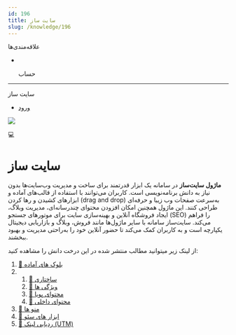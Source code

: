 ```yaml
---
id: 196
title: سایت ساز
slug: /knowledge/196
---
```


 
  علاقه‌مندی‌ها
* [​](./196)

  حساب

---

 

سایت ساز

- [ورود](/web/login?redirect=/knowledge/article/196)

![](https://odoofarsi.com/web/image/4280?access_token=89cc9cf6-d74d-4516-b206-e02096c5ea4d)

💻

# سایت ساز

**ماژول سایت‌ساز** در سامانه یک ابزار قدرتمند برای ساخت و مدیریت وب‌سایت‌ها بدون نیاز به دانش برنامه‌نویسی است. کاربران می‌توانند با استفاده از قالب‌های آماده و ابزارهای کشیدن و رها کردن (drag and drop) به‌سرعت صفحات وب زیبا و حرفه‌ای طراحی کنند. این ماژول همچنین امکان افزودن محتوای چندرسانه‌ای، مدیریت وبلاگ، ایجاد فروشگاه آنلاین و بهینه‌سازی سایت برای موتورهای جستجو (SEO) را فراهم می‌کند. سایت‌ساز سامانه با سایر ماژول‌ها مانند فروش، وبلاگ و بازاریابی دیجیتال یکپارچه است و به کاربران کمک می‌کند تا حضور آنلاین خود را به‌راحتی مدیریت و بهبود ببخشند.

از لینک زیر میتوانید مطالب منتشر شده در این درخت دانش را مشاهده کنید:

1. [📖 بلوک های آماده](./197)
2. 1. [📖 ساختاری](./198)
   2. [📖 ویژگی ها](./199)
   3. [📖 محتوای پویا](./200)
   4. [📖 محتوای داخلی](./201)
3. [📖 منو ها](./202)
4. [📖 ابزار های سئو](./203)
5. [📖 ردیابی لینک (UTM)](./204)